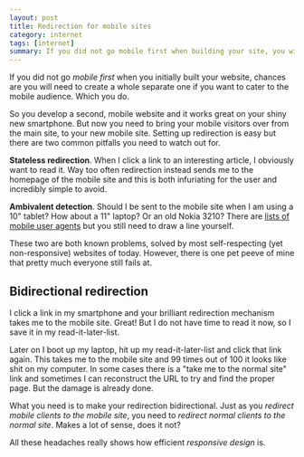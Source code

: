```yaml
---
layout: post
title: Redirection for mobile sites
category: internet
tags: [internet]
summary: If you did not go mobile first when building your site, you will need to create a whole separate, mobile one. Here are some pitfalls to think about before doing so.
---
```

If you did not go *mobile first* when you initially built your website, chances are you will need to create a whole separate one if you want to cater to the mobile audience. Which you do.

So you develop a second, mobile website and it works great on your shiny new smartphone. But now you need to bring your mobile visitors over from the main site, to your new mobile site. Setting up redirection is easy but there are two common pitfalls you need to watch out for.

**Stateless redirection**. When I click a link to an interesting article, I obviously want to read it. Way too often redirection instead sends me to the homepage of the mobile site and this is both infuriating for the user and incredibly simple to avoid.

**Ambivalent detection**. Should I be sent to the mobile site when I am using a 10" tablet? How about a 11" laptop? Or an old Nokia 3210? There are [lists of mobile user agents](http://www.zytrax.com/tech/web/mobile_ids.html) but you still need to draw a line yourself.

These two are both known problems, solved by most self-respecting (yet non-responsive) websites of today. However, there is one pet peeve of mine that pretty much everyone still fails at.

## Bidirectional redirection

I click a link in my smartphone and your brilliant redirection mechanism takes me to the mobile site. Great! But I do not have time to read it now, so I save it in my read-it-later-list.

Later on I boot up my laptop, hit up my read-it-later-list and click that link again. This takes me to the mobile site and 99 times out of 100 it looks like shit on my computer. In some cases there is a "take me to the normal site" link and sometimes I can reconstruct the URL to try and find the proper page. But the damage is already done.

What you need is to make your redirection bidirectional. Just as you *redirect mobile clients to the mobile site*, you need to *redirect normal clients to the normal site*. Makes a lot of sense, does it not?

All these headaches really shows how efficient *responsive design* is.
